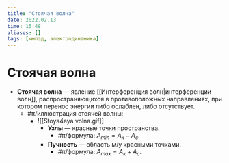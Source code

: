 ```yaml
---
title: "Стоячая волна"
date: 2022.02.13
time: 15:48
aliases: []
tags: [ммпэд, электродинамика]
---
```


# Стоячая волна

- **Стоячая волна** — явление [[Интерференция волн|интерференции волн]], распространяющихся в противоположных направлениях, при котором перенос энергии либо ослаблен, либо отсутствует.
	- #π/иллюстрация стоячей волны:
		- ![[Stoya4aya volna.gif]]
			- **Узлы** — красные точки пространства.
				- #π/формула: $A_{min}=A_к-A_с$.
			- **Пучность** — область м/у красными точками.
				- #π/формула: $A_{max}=A_к+A_с$.